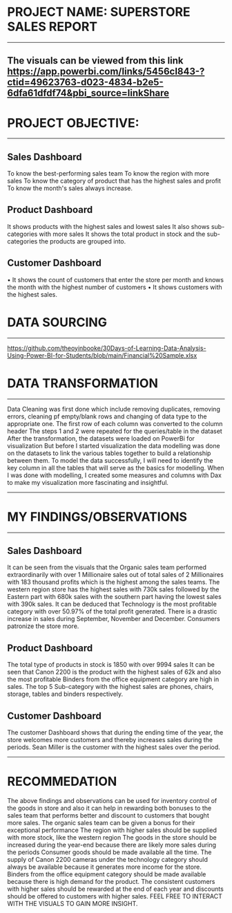 # PROJECT NAME: SUPERSTORE SALES REPORT
----
The visuals can be viewed from this link https://app.powerbi.com/links/5456cI843-?ctid=49623763-d023-4834-b2e5-6dfa61dfdf74&pbi_source=linkShare
----
# PROJECT OBJECTIVE:
----

Sales Dashboard
-----
To know the best-performing sales team
To know the region with more sales 
To know the category of product that has the highest sales and profit
To know the month's sales always increase.

Product Dashboard
-----
It shows products with the highest sales and lowest sales 
It also shows sub-categories with more sales
It shows the total product in stock and the sub-categories the products are grouped into.


Customer Dashboard
-----
•	It shows the count of customers that enter the store per month and knows the month with the highest number of customers 
•	 It shows customers with the highest sales.

# DATA SOURCING 
-----
https://github.com/theoyinbooke/30Days-of-Learning-Data-Analysis-Using-Power-BI-for-Students/blob/main/Financial%20Sample.xlsx

# DATA TRANSFORMATION 
----
Data Cleaning was first done which include removing duplicates, removing errors, cleaning pf empty/blank rows and changing of data type to the appropriate one.
The first row of each column was converted to the column header
The steps 1 and 2 were repeated for the queries/table in the dataset
After the transformation, the datasets were loaded on PowerBi for visualization 
But before I started visualization the data modelling was done on the datasets to link the various tables together to build a relationship between them.
To model the data successfully, I will need to identify the key column in all the tables that will serve as the basics for modelling.
When I was done with modelling, I created some measures and columns with Dax to make my visualization more fascinating and insightful.

----
# MY FINDINGS/OBSERVATIONS 
----

Sales Dashboard 
-----
It can be seen from the visuals that the Organic sales team performed extraordinarily with over 1 Millionaire sales out of total sales of 2 Millionaires with 183 thousand profits which is the highest among the sales teams.
The western region store has the highest sales with 730k sales followed by the Eastern part with 680k sales with the southern part having the lowest sales with 390k sales.
It can be deduced that Technology is the most profitable category with over 50.97% of the total profit generated.
There is a drastic increase in sales during September, November and December.
Consumers patronize the store more.

Product Dashboard 
-----
The total type of products in stock is 1850 with over 9994 sales 
It can be seen that Canon 2200 is the product with the highest sales of 62k and also the most profitable
Binders from the office equipment category are high in sales.
The top 5 Sub-category with the highest sales are phones, chairs, storage, tables and binders respectively.

Customer Dashboard 
-----
The customer Dashboard shows that during the ending time of the year, the store welcomes more customers and thereby increases sales during the periods.
Sean Miller is the customer with the highest sales over the period.

----
# RECOMMEDATION 

The above findings and observations can be used for inventory control of the goods in store and also it can help in rewarding both bonuses to the sales team that performs better and discount to customers that bought more sales.
The organic sales team can be given a bonus for their exceptional performance 
The region with higher sales should be supplied with more stock, like the western region 
The goods in the store should be increased during the year-end because there are likely more sales during the periods 
Consumer goods should be made available all the time.
The supply of Canon 2200 cameras under the technology category should always be available because it generates more income for the store. 
Binders from the office equipment category should be made available because there is high demand for the product.
The consistent customers with higher sales should be rewarded at the end of each year and discounts should be offered to customers with higher sales.
FEEL FREE TO INTERACT WITH THE VISUALS TO GAIN MORE INSIGHT.
